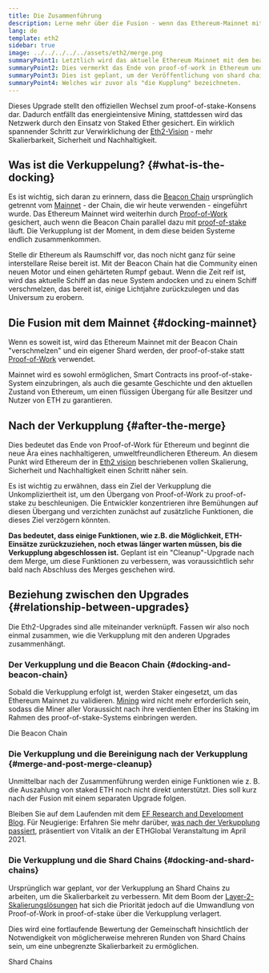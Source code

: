 ```yaml
---
title: Die Zusammenführung
description: Lerne mehr über die Fusion - wenn das Ethereum-Mainnet mit dem durch die Beacon Chain koordinierten proof-of-stake-System verbunden wird.
lang: de
template: eth2
sidebar: true
image: ../../../../../assets/eth2/merge.png
summaryPoint1: Letztlich wird das aktuelle Ethereum Mainnet mit dem beacon chain koordiniertem proof-of-stake system "fusioniert".
summaryPoint2: Dies vermerkt das Ende von proof-of-work in Ethereum und zugleich den Start, zu einem vollen Übergang in proof-of-stake.
summaryPoint3: Dies ist geplant, um der Veröffentlichung von shard chains zuvorzukommen.
summaryPoint4: Welches wir zuvor als "die Kupplung" bezeichneten.
---
```


<UpgradeStatus dateKey="page-eth2-upgrades-merge-date">
  Dieses Upgrade stellt den offiziellen Wechsel zum proof-of-stake-Konsens dar. Dadurch entfällt das energieintensive Mining, stattdessen wird das Netzwerk durch den Einsatz von Staked Ether gesichert. Ein wirklich spannender Schritt zur Verwirklichung der <a href="/eth2/vision/">Eth2-Vision</a> - mehr Skalierbarkeit, Sicherheit und Nachhaltigkeit.
</UpgradeStatus>

## Was ist die Verkuppelung? {#what-is-the-docking}

Es ist wichtig, sich daran zu erinnern, dass die [Beacon Chain](/eth2/beacon-chain/) ursprünglich getrennt vom [Mainnet](/glossary/#mainnet) - der Chain, die wir heute verwenden - eingeführt wurde. Das Ethereum Mainnet wird weiterhin durch [Proof-of-Work](/developers/docs/consensus-mechanisms/pow/) gesichert, auch wenn die Beacon Chain parallel dazu mit [proof-of-stake](/developers/docs/consensus-mechanisms/pos/) läuft. Die Verkupplung ist der Moment, in dem diese beiden Systeme endlich zusammenkommen.

Stelle dir Ethereum als Raumschiff vor, das noch nicht ganz für seine interstellare Reise bereit ist. Mit der Beacon Chain hat die Community einen neuen Motor und einen gehärteten Rumpf gebaut. Wenn die Zeit reif ist, wird das aktuelle Schiff an das neue System andocken und zu einem Schiff verschmelzen, das bereit ist, einige Lichtjahre zurückzulegen und das Universum zu erobern.

## Die Fusion mit dem Mainnet {#docking-mainnet}

Wenn es soweit ist, wird das Ethereum Mainnet mit der Beacon Chain "verschmelzen" und ein eigener Shard werden, der proof-of-stake statt [Proof-of-Work](/developers/docs/consensus-mechanisms/pow/) verwendet.

Mainnet wird es sowohl ermöglichen, Smart Contracts ins proof-of-stake-System einzubringen, als auch die gesamte Geschichte und den aktuellen Zustand von Ethereum, um einen flüssigen Übergang für alle Besitzer und Nutzer von ETH zu garantieren.

## Nach der Verkupplung {#after-the-merge}

Dies bedeutet das Ende von Proof-of-Work für Ethereum und beginnt die neue Ära eines nachhaltigeren, umweltfreundlicheren Ethereum. An diesem Punkt wird Ethereum der in [Eth2 vision](/eth2/vision/) beschriebenen vollen Skalierung, Sicherheit und Nachhaltigkeit einen Schritt näher sein.

Es ist wichtig zu erwähnen, dass ein Ziel der Verkupplung die Unkompliziertheit ist, um den Übergang von Proof-of-Work zu proof-of-stake zu beschleunigen. Die Entwickler konzentrieren ihre Bemühungen auf diesen Übergang und verzichten zunächst auf zusätzliche Funktionen, die dieses Ziel verzögern könnten.

**Das bedeutet, dass einige Funktionen, wie z.B. die Möglichkeit, ETH-Einsätze zurückzuziehen, noch etwas länger warten müssen, bis die Verkupplung abgeschlossen ist.** Geplant ist ein "Cleanup"-Upgrade nach dem Merge, um diese Funktionen zu verbessern, was voraussichtlich sehr bald nach Abschluss des Merges geschehen wird.

## Beziehung zwischen den Upgrades {#relationship-between-upgrades}

Die Eth2-Upgrades sind alle miteinander verknüpft. Fassen wir also noch einmal zusammen, wie die Verkupplung mit den anderen Upgrades zusammenhängt.

### Der Verkupplung und die Beacon Chain {#docking-and-beacon-chain}

Sobald die Verkupplung erfolgt ist, werden Staker eingesetzt, um das Ethereum Mainnet zu validieren. [Mining](/developers/docs/consensus-mechanisms/pow/mining/) wird nicht mehr erforderlich sein, sodass die Miner aller Voraussicht nach ihre verdienten Ether ins Staking im Rahmen des proof-of-stake-Systems einbringen werden.

<ButtonLink to="/eth2/beacon-chain/">Die Beacon Chain</ButtonLink>

### Die Verkupplung und die Bereinigung nach der Verkupplung {#merge-and-post-merge-cleanup}

Unmittelbar nach der Zusammenführung werden einige Funktionen wie z. B. die Auszahlung von staked ETH noch nicht direkt unterstützt. Dies soll kurz nach der Fusion mit einem separaten Upgrade folgen.

Bleiben Sie auf dem Laufenden mit dem [EF Research and Development Blog](https://blog.ethereum.org/category/research-and-development/). Für Neugierige: Erfahren Sie mehr darüber, [ was nach der Verkupplung passiert](https://youtu.be/7ggwLccuN5s?t=101), präsentiert von Vitalik an der ETHGlobal Veranstaltung im April 2021.

### Die Verkupplung und die Shard Chains {#docking-and-shard-chains}

Ursprünglich war geplant, vor der Verkupplung an Shard Chains zu arbeiten, um die Skalierbarkeit zu verbessern. Mit dem Boom der [Layer-2-Skalierungslösungen](/developers/docs/scaling/#layer-2-scaling) hat sich die Priorität jedoch auf die Umwandlung von Proof-of-Work in proof-of-stake über die Verkupplung verlagert.

Dies wird eine fortlaufende Bewertung der Gemeinschaft hinsichtlich der Notwendigkeit von möglicherweise mehreren Runden von Shard Chains sein, um eine unbegrenzte Skalierbarkeit zu ermöglichen.

<ButtonLink to="/eth2/shard-chains/">Shard Chains</ButtonLink>

